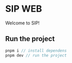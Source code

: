 # SIP WEB

Welcome to SIP!

## Run the project

```js
pnpm i // install dependens
pnpm dev // run the project
```

